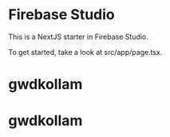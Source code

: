 # Firebase Studio

This is a NextJS starter in Firebase Studio.

To get started, take a look at src/app/page.tsx.
# gwdkollam

# gwdkollam
